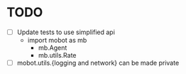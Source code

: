 # TODO
- [ ] Update tests to use simplified api
    - import mobot as mb
        - mb.Agent
        - mb.utils.Rate
- [ ] mobot.utils.{logging and network} can be made private

